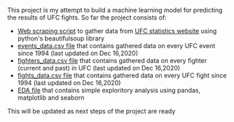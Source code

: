 This project is my attempt to build a machine learning model for predicting the results of UFC fights.
So far the project consists of:
- <a href='https://github.com/KhurazovRuslan/predicting-ufc-figths/blob/main/web%20scrap%20from%20ufcstats.com.ipynb'>Web scraping script</a> to gather data from <a href='http://ufcstats.com/statistics/events/completed'>UFC statistics website</a> using python's beautifulsoup library
- <a href='https://github.com/KhurazovRuslan/predicting-ufc-figths/blob/main/events_data.csv'>events_data.csv file</a> that contains gathered data on every UFC event since 1994 (last updated on Dec 16,2020)
- <a href='https://github.com/KhurazovRuslan/predicting-ufc-figths/blob/main/fighters_data.csv'>fighters_data.csv file</a> that contains gathered data on every fighter (current and past) in UFC (last updated on Dec 16,2020)
- <a href='https://github.com/KhurazovRuslan/predicting-ufc-figths/blob/main/fights_data.csv'>fights_data.csv file</a> that contains gathered data on every UFC fight since 1994 (last updated on Dec 16,2020)
- <a href='https://github.com/KhurazovRuslan/predicting-ufc-figths/blob/main/EDA.ipynb'>EDA file</a> that contains simple exploritory analysis using pandas, matplotlib and seaborn


This will be updated as next steps of the project are ready
